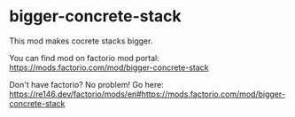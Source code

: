 # bigger-concrete-stack
This mod makes cocrete stacks bigger.

You can find mod on factorio mod portal:
https://mods.factorio.com/mod/bigger-concrete-stack

Don't have factorio? No problem! Go here:
https://re146.dev/factorio/mods/en#https://mods.factorio.com/mod/bigger-concrete-stack
